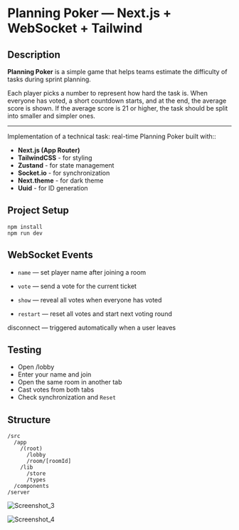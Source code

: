 # Planning Poker — Next.js + WebSocket + Tailwind

## Description

**Planning Poker** is a simple game that helps teams estimate the difficulty of tasks during sprint planning.

<p>Each player picks a number to represent how hard the task is. When everyone has voted, a short countdown starts, and at the end, the average score is shown.
If the average score is 21 or higher, the task should be split into smaller and simpler ones.<p>
  
---

Implementation of a technical task: real-time Planning Poker built with::

- **Next.js (App Router)**
- **TailwindCSS** - for styling
- **Zustand** - for state management
- **Socket.io** - for synchronization
- **Next.theme** - for dark theme
- **Uuid** - for ID generation

## Project Setup

```
npm install
npm run dev
```

## WebSocket Events
- `name` — set player name after joining a room

- `vote` — send a vote for the current ticket

- `show` — reveal all votes when everyone has voted

- `restart` — reset all votes and start next voting round

disconnect — triggered automatically when a user leaves


## Testing
- Open /lobby
- Enter your name and join
- Open the same room in another tab
- Cast votes from both tabs
- Check synchronization and `Reset`

## Structure
```
/src
  /app
    /(root)
      /lobby
      /room/[roomId]
    /lib
      /store
      /types
  /components
/server
```

![Screenshot_3](https://github.com/user-attachments/assets/6583089f-f734-4558-9c99-53c3e4597d35)

![Screenshot_4](https://github.com/user-attachments/assets/41dc1103-6c10-46e1-b82b-3765c98f3156)


